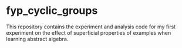 # fyp_cyclic_groups

This repository contains the experiment and analysis code for my first experiment on the effect of superficial properties of examples when learning abstract algebra.
